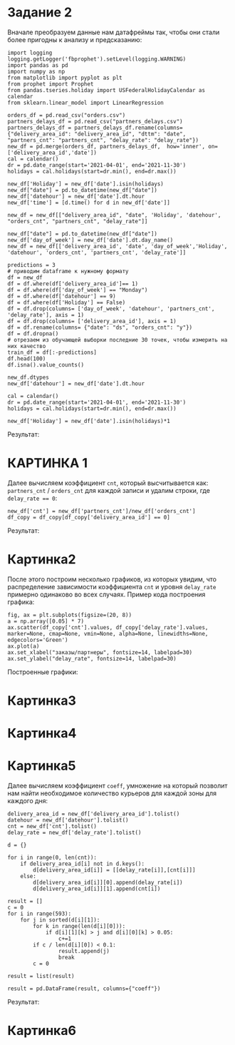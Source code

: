 # Задание 2
Вначале преобразуем данные нам датафреймы так, чтобы они стали более пригодны к анализу и предсказанию:
```
import logging
logging.getLogger('fbprophet').setLevel(logging.WARNING) 
import pandas as pd
import numpy as np
from matplotlib import pyplot as plt
from prophet import Prophet
from pandas.tseries.holiday import USFederalHolidayCalendar as calendar
from sklearn.linear_model import LinearRegression

orders_df = pd.read_csv("orders.csv")
partners_delays_df = pd.read_csv("partners_delays.csv")
partners_delays_df = partners_delays_df.rename(columns={"delivery_area_id": "delivery_area_id", "dttm": "date", "partners_cnt": "partners_cnt", "delay_rate": "delay_rate"})
new_df = pd.merge(orders_df, partners_delays_df,  how='inner', on=['delivery_area_id','date'])
cal = calendar()
dr = pd.date_range(start='2021-04-01', end='2021-11-30')
holidays = cal.holidays(start=dr.min(), end=dr.max())

new_df['Holiday'] = new_df['date'].isin(holidays)
new_df["date"] = pd.to_datetime(new_df["date"])
new_df['datehour'] = new_df['date'].dt.hour
new_df['time'] = [d.time() for d in new_df['date']]

new_df = new_df[["delivery_area_id", "date", 'Holiday', 'datehour', "orders_cnt", "partners_cnt", "delay_rate"]]

new_df["date"] = pd.to_datetime(new_df["date"])
new_df['day_of_week'] = new_df['date'].dt.day_name()
new_df = new_df[['delivery_area_id', 'date', 'day_of_week','Holiday', 'datehour', 'orders_cnt', 'partners_cnt', 'delay_rate']]

predictions = 3
# приводим dataframe к нужному формату
df = new_df
df = df.where(df['delivery_area_id']== 1)
df = df.where(df['day_of_week'] == "Monday")
df = df.where(df['datehour'] == 9)
df = df.where(df['Holiday'] == False)
df = df.drop(columns= ['day_of_week', 'datehour', 'partners_cnt', 'delay_rate'], axis = 1)
df = df.drop(columns= ['delivery_area_id'], axis = 1)
df = df.rename(columns= {"date": "ds", "orders_cnt": "y"})
df = df.dropna()
# отрезаем из обучающей выборки последние 30 точек, чтобы измерить на них качество
train_df = df[:-predictions] 
df.head(100)
df.isna().value_counts()

new_df.dtypes
new_df['datehour'] = new_df['date'].dt.hour

cal = calendar()
dr = pd.date_range(start='2021-04-01', end='2021-11-30')
holidays = cal.holidays(start=dr.min(), end=dr.max())

new_df['Holiday'] = new_df['date'].isin(holidays)*1
```
Результат:
# КАРТИНКА 1

Далее вычисляем коэффициент `cnt`, который высчитывается как: `partners_cnt` / `orders_cnt` для каждой записи и удалим строки, где `delay_rate == 0`:

```
new_df['cnt'] = new_df['partners_cnt']/new_df['orders_cnt']
df_copy = df_copy[df_copy['delivery_area_id'] == 0]
```
Результат:
# Картинка2

После этого построим несколько графиков, из которых увидим, что распределение зависимости коэффициента `cnt` и уровня `delay_rate` примерно одинаково во всех случаях. Пример кода построения графика:
```
fig, ax = plt.subplots(figsize=(20, 8))
a = np.array([0.05] * 7)
ax.scatter(df_copy['cnt'].values, df_copy['delay_rate'].values, marker=None, cmap=None, vmin=None, alpha=None, linewidths=None, edgecolors='Green')
ax.plot(a)
ax.set_xlabel("заказы/партнеры", fontsize=14, labelpad=30)
ax.set_ylabel("delay_rate", fontsize=14, labelpad=30)
```
Построенные графики:
# Картинка3
# Картинка4
# Картинка5

Далее вычисляем коэффициент `coeff`, умножение на который позволит нам найти необходимое количество курьеров для каждой зоны для каждого дня:
```
delivery_area_id = new_df['delivery_area_id'].tolist()
datehour = new_df['datehour'].tolist()
cnt = new_df['cnt'].tolist()
delay_rate = new_df['delay_rate'].tolist()

d = {}

for i in range(0, len(cnt)):
    if delivery_area_id[i] not in d.keys():
        d[delivery_area_id[i]] = [[delay_rate[i]],[cnt[i]]]
    else:
        d[delivery_area_id[i]][0].append(delay_rate[i])
        d[delivery_area_id[i]][1].append(cnt[i])
       
result = []
c = 0
for i in range(593):
    for j in sorted(d[i][1]):
        for k in range(len(d[i][0])):
            if d[i][1][k] > j and d[i][0][k] > 0.05:
                c+=1
        if c / len(d[i][0]) < 0.1:
                result.append(j)
                break
        c = 0
    
result = list(result)

result = pd.DataFrame(result, columns={"coeff"})
```
Результат:
# Картинка6
